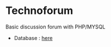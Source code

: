 # Technoforum
Basic discussion forum with PHP/MYSQL
- Database : [here](https://github.com/ilyassking/Technoforum/blob/master/technoforum.sql)
